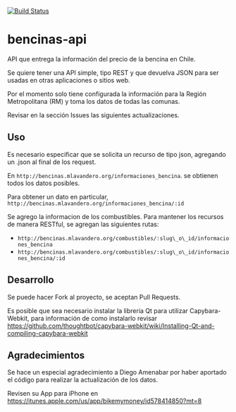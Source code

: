 [![Build Status](https://travis-ci.org/mlavandero/bencinas-api.png)](https://travis-ci.org/mlavandero/bencinas-api)

bencinas-api
============

API que entrega la información del precio de la bencina en Chile.

Se quiere tener una API simple, tipo REST y que devuelva JSON para ser usadas en otras aplicaciones
o sitios web.

Por el momento solo tiene configurada la información para la Región Metropolitana (RM) y toma los datos
de todas las comunas.

Revisar en la sección Issues las siguientes actualizaciones.

## Uso

Es necesario especificar que se solicita un recurso de tipo json, agregando un .json al final de los request.

En `http://bencinas.mlavandero.org/informaciones_bencina`. se obtienen todos los datos posibles.

Para obtener un dato en particular, `http://bencinas.mlavandero.org/informaciones_bencina/:id`

Se agrego la informacion de los combustibles.  Para mantener los recursos de manera RESTful, se agregan las siguientes
rutas:

* `http://bencinas.mlavandero.org/combustibles/:slug\_o\_id/informaciones_bencina`
* `http://bencinas.mlavandero.org/combustibles/:slug\_o\_id/informaciones_bencina/:id`

## Desarrollo

Se puede hacer Fork al proyecto, se aceptan Pull Requests.

Es posible que sea necesario instalar la libreria Qt para utilizar Capybara-Webkit, para información de como instalarlo
revisar https://github.com/thoughtbot/capybara-webkit/wiki/Installing-Qt-and-compiling-capybara-webkit

## Agradecimientos

Se hace un especial agradecimiento a Diego Amenabar por haber aportado el código para realizar la actualización de los
datos.

Revisen su App para iPhone en https://itunes.apple.com/us/app/bikemymoney/id578414850?mt=8
